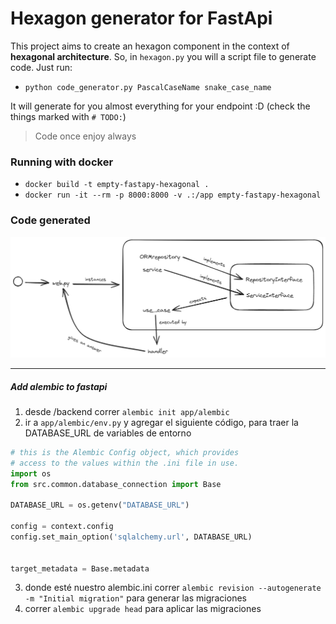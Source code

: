
# Hexagon generator for FastApi

This project aims to create an hexagon component in the context of **hexagonal architecture**. So, in `hexagon.py` you will a script file to generate code. Just run:

- `python code_generator.py PascalCaseName snake_case_name`

It will generate for you almost everything for your endpoint :D (check the things marked with `# TODO:`)

> Code once enjoy always

### Running with docker

- `docker build -t empty-fastapy-hexagonal .`
- `docker run -it --rm -p 8000:8000 -v .:/app empty-fastapy-hexagonal`

### Code generated

![hexagonal](hexagonal.png)


---

##### Add alembic to fastapi
1. desde /backend correr `alembic init app/alembic`
2. ir a `app/alembic/env.py` y agregar el siguiente código, para traer la DATABASE_URL de variables de entorno
```python
# this is the Alembic Config object, which provides
# access to the values within the .ini file in use.
import os
from src.common.database_connection import Base

DATABASE_URL = os.getenv("DATABASE_URL")

config = context.config
config.set_main_option('sqlalchemy.url', DATABASE_URL)


target_metadata = Base.metadata

```
3. donde esté nuestro alembic.ini correr `alembic revision --autogenerate -m "Initial migration"` para generar las migraciones
4. correr `alembic upgrade head` para aplicar las migraciones
